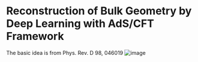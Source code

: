 # Reconstruction of Bulk Geometry by Deep Learning with AdS/CFT Framework
The basic idea is from Phys. Rev. D 98, 046019
![image](https://github.com/pochunsun/AdS-CFT-and-Deep-Learning/blob/main/Information%20Flow%20in%20Deep%20Learning.PNG)
